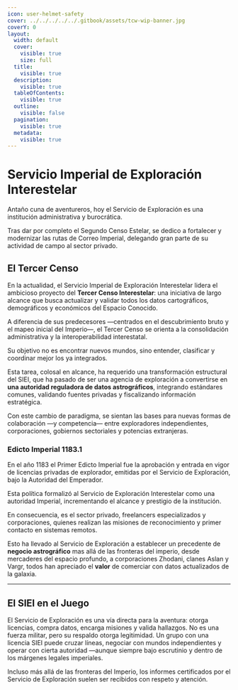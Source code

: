 ```yaml
---
icon: user-helmet-safety
cover: ../../../../../.gitbook/assets/tcw-wip-banner.jpg
coverY: 0
layout:
  width: default
  cover:
    visible: true
    size: full
  title:
    visible: true
  description:
    visible: true
  tableOfContents:
    visible: true
  outline:
    visible: false
  pagination:
    visible: true
  metadata:
    visible: true
---
```


# Servicio Imperial de Exploración Interestelar

Antaño cuna de aventureros, hoy el Servicio de Exploración es una institución administrativa y burocrática.

Tras dar por completo el Segundo Censo Estelar, se dedico a fortalecer y modernizar las rutas de Correo Imperial, delegando gran parte de su actividad de campo al sector privado.

## El Tercer Censo

En la actualidad, el Servicio Imperial de Exploración Interestelar lidera el ambicioso proyecto del **Tercer Censo Interestelar**: una iniciativa de largo alcance que busca actualizar y validar todos los datos cartográficos, demográficos y económicos del Espacio Conocido.

A diferencia de sus predecesores —centrados en el descubrimiento bruto y el mapeo inicial del Imperio—, el Tercer Censo se orienta a la consolidación administrativa y la interoperabilidad interestatal.

Su objetivo no es encontrar nuevos mundos, sino entender, clasificar y coordinar mejor los ya integrados.

Esta tarea, colosal en alcance, ha requerido una transformación estructural del SIEI, que ha pasado de ser una agencia de exploración a convertirse en **una autoridad reguladora de datos astrográficos**, integrando estándares comunes, validando fuentes privadas y fiscalizando información estratégica.

Con este cambio de paradigma, se sientan las bases para nuevas formas de colaboración —y competencia— entre exploradores independientes, corporaciones, gobiernos sectoriales y potencias extranjeras.

### Edicto Imperial 1183.1

En el año 1183 el Primer Edicto Imperial fue la aprobación y entrada en vigor de licencias privadas de explorador, emitidas por el Servicio de Exploración, bajo la Autoridad del Emperador.

Esta política formalizó al Servicio de Exploración Interestelar como una autoridad Imperial, incrementando el alcance y prestigio de la institución.

En consecuencia, es el sector privado, freelancers especializados y corporaciones, quienes realizan las misiones de reconocimiento y primer contacto en sistemas remotos.

Esto ha llevado al Servicio de Exploración a establecer un precedente de **negocio astrográfico** mas allá de las fronteras del imperio, desde mercaderes del espacio profundo, a corporaciones Zhodani, clanes Aslan y Vargr, todos han apreciado el **valor** de comerciar con datos actualizados de la galaxia.

***

## El SIEI en el Juego

El Servicio de Exploración es una vía directa para la aventura: otorga licencias, compra datos, encarga misiones y valida hallazgos. No es una fuerza militar, pero su respaldo otorga legitimidad. Un grupo con una licencia SIEI puede cruzar líneas, negociar con mundos independientes y operar con cierta autoridad —aunque siempre bajo escrutinio y dentro de los márgenes legales imperiales.

Incluso más allá de las fronteras del Imperio, los informes certificados por el Servicio de Exploración suelen ser recibidos con respeto y atención.
